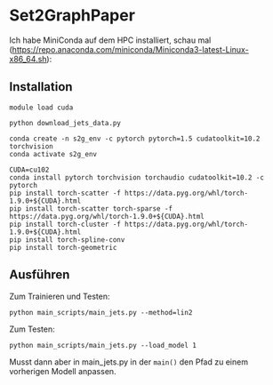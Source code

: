 # Set2GraphPaper

Ich habe MiniConda auf dem HPC installiert, schau mal (https://repo.anaconda.com/miniconda/Miniconda3-latest-Linux-x86_64.sh): 

## Installation

    module load cuda
    
    python download_jets_data.py

    conda create -n s2g_env -c pytorch pytorch=1.5 cudatoolkit=10.2 torchvision  
    conda activate s2g_env

    CUDA=cu102
    conda install pytorch torchvision torchaudio cudatoolkit=10.2 -c pytorch
    pip install torch-scatter -f https://data.pyg.org/whl/torch-1.9.0+${CUDA}.html
    pip install torch-scatter torch-sparse -f https://data.pyg.org/whl/torch-1.9.0+${CUDA}.html
    pip install torch-cluster -f https://data.pyg.org/whl/torch-1.9.0+${CUDA}.html
    pip install torch-spline-conv
    pip install torch-geometric

## Ausführen

Zum Trainieren und Testen:

    python main_scripts/main_jets.py --method=lin2

Zum Testen:

    python main_scripts/main_jets.py --load_model 1

Musst dann aber in main_jets.py in der `main()` den Pfad zu einem vorherigen Modell anpassen.
